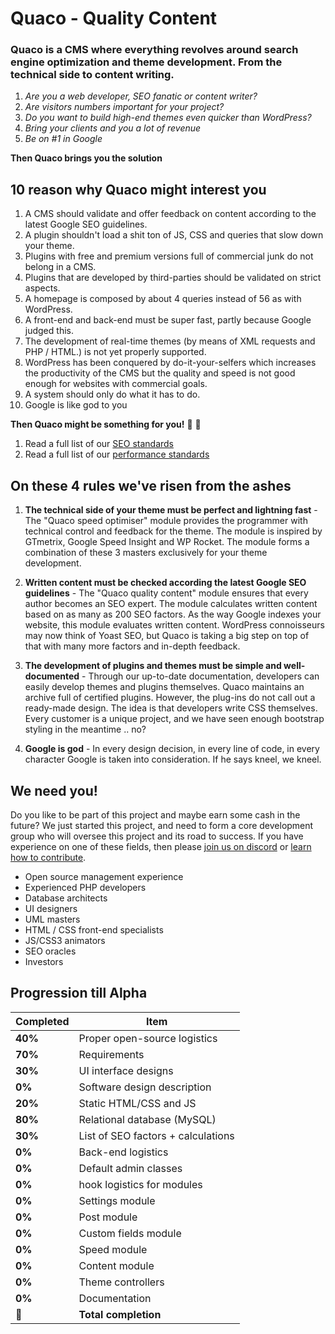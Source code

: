# Quaco - Quality Content

### Quaco is a CMS where everything revolves around search engine optimization and theme development. From the technical side to content writing.

 1. *Are you a web developer, SEO fanatic or content writer?*
 2. *Are visitors numbers important for your project?*
 3. *Do you want to build high-end themes even quicker than WordPress?*
 4. *Bring your clients and you a lot of revenue*
 5. *Be on #1 in Google*

**Then Quaco brings you the solution**

## 10 reason why Quaco might interest you

1.  A CMS should validate and offer feedback on content according to the latest Google SEO guidelines.
2.  A plugin shouldn't load a shit ton of JS, CSS and queries that slow down your theme.
3.  Plugins with free and premium versions full of commercial junk do not belong in a CMS.
4.  Plugins that are developed by third-parties should be validated on strict aspects.
5.  A homepage is composed by about 4 queries instead of 56 as with WordPress.
6.  A front-end and back-end must be super fast, partly because Google judged this.
7.  The development of real-time themes (by means of XML requests and PHP / HTML.) is not yet properly supported.
8.  WordPress has been conquered by do-it-your-selfers which increases the productivity of the CMS but the quality and speed is not good enough for websites with commercial goals.
9.  A system should only do what it has to do.
10. Google is like god to you

**Then Quaco might be something for you!** :cake: :balloon:

1. Read a full list of our [SEO standards](https://github.com/beumerr/quaco/blob/master/docs/standards_seo.md)
2. Read a full list of our [performance standards](https://github.com/beumerr/quaco/blob/master/docs/standards_performance.md)

## On these 4 rules we've risen from the ashes

1.  **The technical side of your theme must be perfect and lightning fast** -
The "Quaco speed optimiser" module provides the programmer with technical control and feedback for the theme. The module is inspired by GTmetrix, Google Speed ​​Insight and WP Rocket. The module forms a combination of these 3 masters exclusively for your theme development.

2.  **Written content must be checked according the latest Google SEO guidelines** - 
The "Quaco quality content" module ensures that every author becomes an SEO expert. The module calculates written content based on as many as 200 SEO factors. As the way Google indexes your website, this module evaluates written content. WordPress connoisseurs may now think of Yoast SEO, but Quaco is taking a big step on top of that with many more factors and in-depth feedback.

3.  **The development of plugins and themes must be simple and well-documented** - 
Through our up-to-date documentation, developers can easily develop themes and plugins themselves. Quaco maintains an archive full of certified plugins. However, the plug-ins do not call out a ready-made design. The idea is that developers write CSS themselves. Every customer is a unique project, and we have seen enough bootstrap styling in the meantime .. no?

4.  **Google is god** - 
In every design decision, in every line of code, in every character Google is taken into consideration. If he says kneel, we kneel.

## We need you!
Do you like to be part of this project and maybe earn some cash in the future?
We just started this project, and need to form a core development group who will oversee this project and its road to success. If you have experience on one of these fields, then please [join us on discord](https://discord.gg/dxVNGtJ) or [learn how to contribute](https://github.com/beumerr/quaco/blob/master/CONTRIBUTING.md).

 - Open source management experience
 - Experienced PHP developers
 - Database architects
 - UI designers
 - UML masters
 - HTML / CSS front-end specialists
 - JS/CSS3 animators
 - SEO oracles
 - Investors

## Progression till Alpha 
| Completed | Item | 
|--|--|
| **40%**  | Proper open-source logistics  | 
| **70%** | Requirements |  
| **30%** | UI interface designs  |  
| **0%** | Software design description |  
| **20%** | Static HTML/CSS and JS |  
| **80%** | Relational database (MySQL) |  
| **30%** | List of SEO factors + calculations |  
| **0%** | Back-end logistics |  
| **0%** | Default admin classes |  
| **0%** | hook logistics for modules |  
| **0%** | Settings module |  
| **0%** | Post module |  
| **0%** | Custom fields module |  
| **0%** | Speed module |  
| **0%** | Content module |  
| **0%** | Theme controllers |  
| **0%** | Documentation |  
| :poop:  | **Total completion** |
